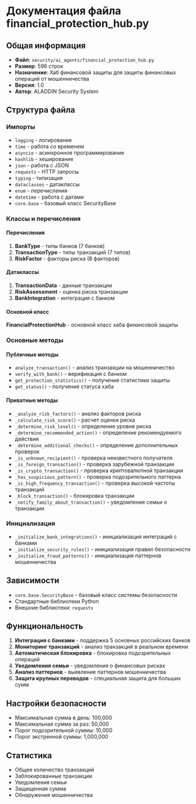 # Документация файла financial_protection_hub.py

## Общая информация
- **Файл**: `security/ai_agents/financial_protection_hub.py`
- **Размер**: 596 строк
- **Назначение**: Хаб финансовой защиты для защиты финансовых операций от мошенничества
- **Версия**: 1.0
- **Автор**: ALADDIN Security System

## Структура файла

### Импорты
- `logging` - логирование
- `time` - работа со временем
- `asyncio` - асинхронное программирование
- `hashlib` - хеширование
- `json` - работа с JSON
- `requests` - HTTP запросы
- `typing` - типизация
- `dataclasses` - датаклассы
- `enum` - перечисления
- `datetime` - работа с датами
- `core.base` - базовый класс SecurityBase

### Классы и перечисления

#### Перечисления
1. **BankType** - типы банков (7 банков)
2. **TransactionType** - типы транзакций (7 типов)
3. **RiskFactor** - факторы риска (8 факторов)

#### Датаклассы
1. **TransactionData** - данные транзакции
2. **RiskAssessment** - оценка риска транзакции
3. **BankIntegration** - интеграция с банком

#### Основной класс
**FinancialProtectionHub** - основной класс хаба финансовой защиты

### Основные методы

#### Публичные методы
- `analyze_transaction()` - анализ транзакции на мошенничество
- `verify_with_bank()` - верификация с банком
- `get_protection_statistics()` - получение статистики защиты
- `get_status()` - получение статуса хаба

#### Приватные методы
- `_analyze_risk_factors()` - анализ факторов риска
- `_calculate_risk_score()` - расчет оценки риска
- `_determine_risk_level()` - определение уровня риска
- `_determine_recommended_action()` - определение рекомендуемого действия
- `_determine_additional_checks()` - определение дополнительных проверок
- `_is_unknown_recipient()` - проверка неизвестного получателя
- `_is_foreign_transaction()` - проверка зарубежной транзакции
- `_is_crypto_transaction()` - проверка криптовалютной транзакции
- `_has_suspicious_pattern()` - проверка подозрительного паттерна
- `_is_high_frequency_transaction()` - проверка высокой частоты транзакций
- `_block_transaction()` - блокировка транзакции
- `_notify_family_about_transaction()` - уведомление семьи о транзакции

### Инициализация
- `_initialize_bank_integrations()` - инициализация интеграций с банками
- `_initialize_security_rules()` - инициализация правил безопасности
- `_initialize_fraud_patterns()` - инициализация паттернов мошенничества

## Зависимости
- `core.base.SecurityBase` - базовый класс системы безопасности
- Стандартные библиотеки Python
- Внешние библиотеки: `requests`

## Функциональность
1. **Интеграция с банками** - поддержка 5 основных российских банков
2. **Мониторинг транзакций** - анализ транзакций в реальном времени
3. **Автоматическая блокировка** - блокировка подозрительных операций
4. **Уведомления семьи** - уведомления о финансовых рисках
5. **Анализ паттернов** - выявление паттернов мошенничества
6. **Защита крупных переводов** - специальная защита для больших сумм

## Настройки безопасности
- Максимальная сумма в день: 100,000
- Максимальная сумма за раз: 50,000
- Порог подозрительной суммы: 10,000
- Порог экстренной суммы: 1,000,000

## Статистика
- Общее количество транзакций
- Заблокированные транзакции
- Уведомления семьи
- Защищенная сумма
- Обнаружения мошенничества